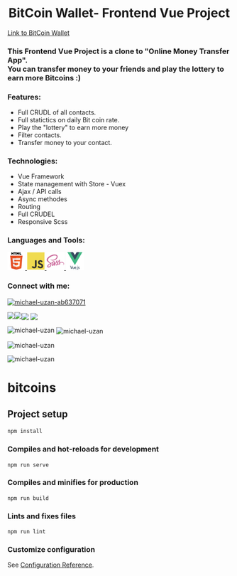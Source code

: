 <h1 align="center">BitCoin Wallet- Frontend Vue Project</h1>

<a  href="https://michael-uzan.github.io/bitcoin-wallet/#/"> Link to BitCoin Wallet  </a>

<h3 align="left">This Frontend Vue Project is a clone to "Online Money Transfer App". <br/>
You can transfer money to your friends and play the lottery to earn more Bitcoins :) </h3>

  <h3/> Features: </h3>
  
  - Full CRUDL of all contacts. 
  - Full statictics on daily Bit coin rate.
  - Play the "lottery" to earn more money
  - Filter contacts.
  - Transfer money to your contact.


  <h3>Technologies:</h3>
 
 - Vue Framework
 - State management with Store - Vuex
 - Ajax / API calls
 - Async methodes
 - Routing
 - Full CRUDEL
 - Responsive Scss

<h3 align="left">Languages and Tools:</h3>
<p align="left"> <a href="https://www.w3.org/html/" target="_blank"> <img src="https://raw.githubusercontent.com/devicons/devicon/master/icons/html5/html5-original-wordmark.svg" alt="html5" width="40" height="40"/> </a> <a href="https://developer.mozilla.org/en-US/docs/Web/JavaScript" target="_blank"> <img src="https://raw.githubusercontent.com/devicons/devicon/master/icons/javascript/javascript-original.svg" alt="javascript" width="40" height="40"/> </a> <a href="https://sass-lang.com" target="_blank"> <img src="https://raw.githubusercontent.com/devicons/devicon/master/icons/sass/sass-original.svg" alt="sass" width="40" height="40"/> </a> <a href="https://vuejs.org/" target="_blank"> <img src="https://raw.githubusercontent.com/devicons/devicon/master/icons/vuejs/vuejs-original-wordmark.svg" alt="vuejs" width="40" height="40"/> </a> </p>


<h3 align="left">Connect with me:</h3>
<p align="left">
<a href="https://linkedin.com/in/michael-uzan-ab637071" target="blank"><img align="center" src="https://raw.githubusercontent.com/rahuldkjain/github-profile-readme-generator/master/src/images/icons/Social/linked-in-alt.svg" alt="michael-uzan-ab637071" height="30" width="40" /></a>
</p>


<img align="left" src="https://res.cloudinary.com/looply/image/upload/v1636455469/aa_hc7cg5.jpg"  />

<img align="center" src="https://res.cloudinary.com/looply/image/upload/v1636455469/a_hzoca6.jpg"  />

<img align="left" src="https://res.cloudinary.com/looply/image/upload/v1636455469/bb_x6elf1.jpg"  />

<img align="center" src="https://res.cloudinary.com/looply/image/upload/v1636455690/ddd_cjw1wm.jpg"  />


<p><img align="left" src="https://github-readme-stats.vercel.app/api/top-langs?username=michael-uzan&show_icons=true&locale=en&layout=compact" alt="michael-uzan" /></p>

<p>&nbsp;<img align="center" src="https://github-readme-stats.vercel.app/api?username=michael-uzan&show_icons=true&locale=en" alt="michael-uzan" /></p>

<p><img align="center" src="https://github-readme-streak-stats.herokuapp.com/?user=michael-uzan&" alt="michael-uzan" /></p>

<p align="left"> <img src="https://komarev.com/ghpvc/?username=michael-uzan&label=Profile%20views&color=0e75b6&style=flat" alt="michael-uzan" /> </p>

# bitcoins

## Project setup
```
npm install
```

### Compiles and hot-reloads for development
```
npm run serve
```

### Compiles and minifies for production
```
npm run build
```

### Lints and fixes files
```
npm run lint
```

### Customize configuration
See [Configuration Reference](https://cli.vuejs.org/config/).
